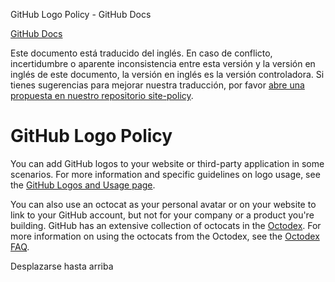 GitHub Logo Policy - GitHub Docs

[](/es)[GitHub Docs](/es)

Este documento está traducido del inglés. En caso de conflicto, incertidumbre o aparente inconsistencia entre esta versión y la versión en inglés de este documento, la versión en inglés es la versión controladora. Si tienes sugerencias para mejorar nuestra traducción, por favor [abre una propuesta en nuestro repositorio site-policy](https://github.com/github/site-policy/issues).

GitHub Logo Policy
==========

You can add GitHub logos to your website or third-party application in some scenarios. For more information and specific guidelines on logo usage, see the [GitHub Logos and Usage page](https://github.com/logos).

You can also use an octocat as your personal avatar or on your website to link to your GitHub account, but not for your company or a product you're building. GitHub has an extensive collection of octocats in the [Octodex](https://octodex.github.com/). For more information on using the octocats from the Octodex, see the [Octodex FAQ](https://octodex.github.com/faq/).

Desplazarse hasta arriba
